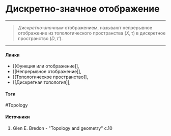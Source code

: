 # Дискретно-значное отображение
***
>*Дискретно-значным* отображением, называют непрерывное отображение из  топологического пространства $(X,\tau)$ в дискретное пространство $(D,\tau')$.
***
#### Линки
- [[Функция или отображение]],
- [[Непрерывное отображение]],
- [[Топологическое пространство]],
- [[Дискретная топология]],
#### Тэги
 #Topology 
#### Источники
1. Glen E. Bredon - "Topology and geometry" c.10